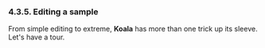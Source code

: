 ---
---

### 4.3.5. Editing a sample

From simple editing to extreme, **Koala** has more than one trick up its sleeve. Let's have a tour.
